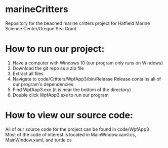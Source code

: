# marineCritters
Repository for the beached marine critters project for Hatfield Marine Science Center/Oregon Sea Grant

# How to run our project:
1) Have a computer with Windows 10 (our program only runs on Windows)
2) Download the git repo as a zip file
3) Extract all files
3) Navigate to code/Critters/WpfApp3/bin/Release
  Release contains all of our program's dependencies
4) Find WpfApp3.exe (it is near the bottom of the directory)
5) Double click WpfApp3.exe to run our program

# How to view our source code:
All of our source code for the project can be found in code/WpfApp3\
Most of the code of interest is located in MainWindow.xaml.cs, MainWindow.xaml, and turtle.cs
